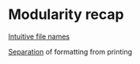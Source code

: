 # Modularity recap

[Intuitive file names](https://github.com/code-craft-us-1/well-named-in-cpp-srirenukachaluvadi/pull/1/files)

[Separation](https://github.com/code-craft-us-1/well-named-in-cpp-jayydev/pull/1/files) of formatting from printing

